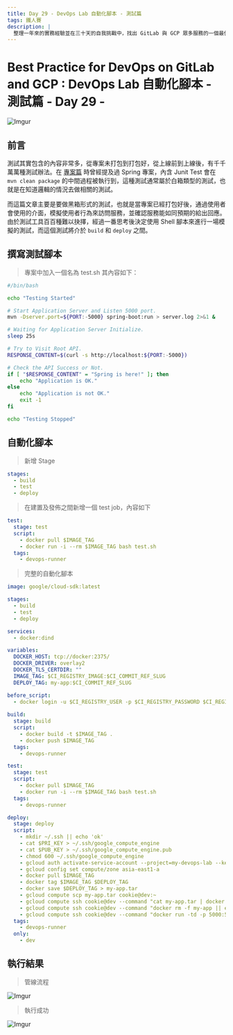 ```yaml
---
title: Day 29 - DevOps Lab 自動化腳本 - 測試篇
tags: 鐵人賽
description: |
  整理一年來的實務經驗並在三十天的自我挑戰中，找出 GitLab 與 GCP 眾多服務的一個最佳實踐方式
---
```


# Best Practice for DevOps on GitLab and GCP : DevOps Lab 自動化腳本 - 測試篇 - Day 29 -

![Imgur](https://i.imgur.com/SftnGs4.png)

## 前言

測試其實包含的內容非常多，從專案未打包到打包好，從上線前到上線後，有千千萬萬種測試辦法。在 [專案篇](https://ithelp.ithome.com.tw/articles/10220940) 時曾經提及過 Spring 專案，內含 Junit Test 會在 `mvn clean package` 的中間過程被執行到，這種測試通常屬於白箱類型的測試，也就是在知道邏輯的情況去做相關的測試。

而這篇文章主要是要做黑箱形式的測試，也就是當專案已經打包好後，通過使用者會使用的介面，模擬使用者行為來訪問服務，並確認服務能如同預期的給出回應。由於測試工具百百種難以抉擇，經過一番思考後決定使用 Shell 腳本來進行一場模擬的測試，而這個測試將介於 `build` 和 `deploy` 之間。

## 撰寫測試腳本

> 專案中加入一個名為 test.sh 其內容如下：

```bash
#/bin/bash

echo "Testing Started"

# Start Application Server and Listen 5000 port.
mvn -Dserver.port=${PORT:-5000} spring-boot:run > server.log 2>&1 &

# Waiting for Application Server Initialize.
sleep 25s

# Try to Visit Root API.
RESPONSE_CONTENT=$(curl -s http://localhost:${PORT:-5000})

# Check the API Success or Not.
if [ "$RESPONSE_CONTENT" = "Spring is here!" ]; then 
    echo "Application is OK."
else 
    echo "Application is not OK."
    exit -1
fi

echo "Testing Stopped"
```

## 自動化腳本

> 新增 Stage

```yaml
stages:
  - build
  - test
  - deploy
```

> 在建置及發佈之間新增一個 test job，內容如下

```yaml
test:
  stage: test
  script:
    - docker pull $IMAGE_TAG
    - docker run -i --rm $IMAGE_TAG bash test.sh
  tags:
    - devops-runner
```

> 完整的自動化腳本

```yaml
image: google/cloud-sdk:latest

stages:
  - build
  - test
  - deploy

services:
  - docker:dind

variables:
  DOCKER_HOST: tcp://docker:2375/
  DOCKER_DRIVER: overlay2
  DOCKER_TLS_CERTDIR: ""
  IMAGE_TAG: $CI_REGISTRY_IMAGE:$CI_COMMIT_REF_SLUG
  DEPLOY_TAG: my-app:$CI_COMMIT_REF_SLUG

before_script:
  - docker login -u $CI_REGISTRY_USER -p $CI_REGISTRY_PASSWORD $CI_REGISTRY
  
build:
  stage: build
  script:
    - docker build -t $IMAGE_TAG .
    - docker push $IMAGE_TAG
  tags:
    - devops-runner

test:
  stage: test
  script:
    - docker pull $IMAGE_TAG
    - docker run -i --rm $IMAGE_TAG bash test.sh
  tags:
    - devops-runner

deploy:
  stage: deploy
  script:
    - mkdir ~/.ssh || echo 'ok'
    - cat $PRI_KEY > ~/.ssh/google_compute_engine
    - cat $PUB_KEY > ~/.ssh/google_compute_engine.pub
    - chmod 600 ~/.ssh/google_compute_engine
    - gcloud auth activate-service-account --project=my-devops-lab --key-file="$GCP_KEY"
    - gcloud config set compute/zone asia-east1-a
    - docker pull $IMAGE_TAG
    - docker tag $IMAGE_TAG $DEPLOY_TAG
    - docker save $DEPLOY_TAG > my-app.tar
    - gcloud compute scp my-app.tar cookie@dev:~
    - gcloud compute ssh cookie@dev --command "cat my-app.tar | docker load"
    - gcloud compute ssh cookie@dev --command "docker rm -f my-app || echo 'ok'"
    - gcloud compute ssh cookie@dev --command "docker run -td -p 5000:5000 --name my-app $DEPLOY_TAG"
  tags:
    - devops-runner
  only:
    - dev
```

## 執行結果

> 管線流程

![Imgur](https://i.imgur.com/eK6ycX0.png)

> 執行成功

![Imgur](https://i.imgur.com/33KmBMi.png)
